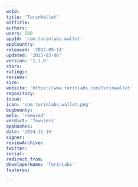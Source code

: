 ```yaml
---
wsId: 
title: 'TurinWallet'
altTitle: 
authors: 
users: 500
appId: 'com.turinlabs.wallet'
appCountry: 
released: '2022-09-14'
updated: '2023-03-06'
version: '1.1.8'
stars: 
ratings: 
reviews: 
size: 
website: 'https://www.turinlabs.com/turinwallet'
repository: 
issue: 
icon: 'com.turinlabs.wallet.png'
bugbounty: 
meta: 'removed'
verdict: 'fewusers'
appHashes: 
date: '2024-11-19'
signer: 
reviewArchive: 
twitter: 
social: 
redirect_from: 
developerName: 'TurinLabs'
features: 

---
```


